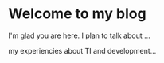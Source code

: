 # Welcome to my blog

I'm glad you are here. I plan to talk about ...

my experiencies about TI and development...
